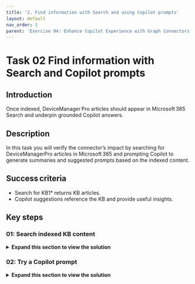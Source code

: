 ```yaml
---
title: '2. Find information with Search and using Copilot prompts'
layout: default
nav_order: 2
parent: 'Exercise 04: Enhance Copilot Experience with Graph Connectors'
---
```


# Task 02 Find information with Search and Copilot prompts 

## Introduction
Once indexed, DeviceManager Pro articles should appear in Microsoft 365 Search and underpin grounded Copilot answers.

## Description
In this task you will verify the connector’s impact by searching for DeviceManagerPro articles in Microsoft 365 and prompting Copilot to generate summaries and suggested prompts based on the indexed content.

## Success criteria
 - Search for KB1* returns KB articles.
 - Copilot suggestions reference the KB and provide useful insights.

## Key steps

### 01: Search indexed KB content

<details markdown="block"> 
  <summary><strong>Expand this section to view the solution</strong></summary> 

1.	Open a new browser tab and go to **office.com**.

1.	Select **Sign in**. If necessary, enter your credentials.

1.	In the search box, enter **KB1&#42;**. The results are articles found in the Device Pro Knowledge Base that's now inside Microsoft 365.

	{: .important }
	> If the articles are not found, please continue to the next Exercise and come back once the articles are listed.

1.	Select one of the articles and notice that it takes you to the website with the the detail of the argument.

</details>

### 02: Try a Copilot prompt 

<details markdown="block"> 
  <summary><strong>Expand this section to view the solution</strong></summary> 

If you want to get started with this new data source. You're going to ask Copilot to suggest the prompts that we should follow up with. 

1. Return to the **Office.com** web page. In the left pane, select **Copilot**. 

1. Enter the following prompt: 

    ```
    Based on the content of the DeviceManagerPro knowledge base, suggest five Copilot prompts that demonstrate Copilot's ability to reason across data and provide valuable insights or relevant content. 
    ``` 

    ![copilotResponse1.jpg](../../media/copilotResponse1.jpg) 

1. Review the five suggestions. 
 
1. From the output of the previous prompt, enter the first option: 
 
    ```
    What are the common causes and solutions for device enrollment issues in Best For You Organics' DeviceManagerPro? 
    ``` 

    {: .important }
    > The prompt requests a step by step guide on how to troubleshoot app installation or update issues. It's giving us several references there to help us troubleshoot issues, and it's giving us a pointer back to the Knowledge Base article that it's getting from the Graph connector. 

1. Review the results. 

1. Enter the following prompt summarize device enrollment issues and highlight recurring problems: 

    ```
    Summarize the key steps to resolve device enrollment issues in Best For You Organics DeviceManagerPro and highlight any patterns or recurring problems . 
    ``` 
 
1. Review the results. 

1. Finally, enter the following prompt to draft an email summarizing the articles, with a ranking of severity: 

    ```Copilot-wrap-nocolor
    Please draft an email to my manager summarizing the DeviceMangerPro Knowledge base articles, include a ranking of severity as either High, Medium or Low. 
    ``` 

</details>